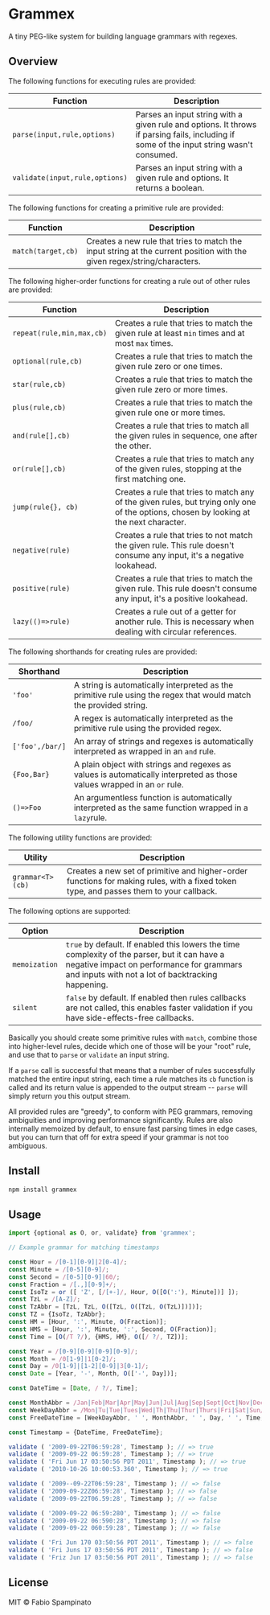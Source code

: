 # Grammex

A tiny PEG-like system for building language grammars with regexes.

## Overview

The following functions for executing rules are provided:

| Function                       | Description                                                                                                                              |
| ------------------------------ | ---------------------------------------------------------------------------------------------------------------------------------------- |
| `parse(input,rule,options)`    | Parses an input string with a given rule and options. It throws if parsing fails, including if some of the input string wasn't consumed. |
| `validate(input,rule,options)` | Parses an input string with a given rule and options. It returns a boolean.                                                              |

The following functions for creating a primitive rule are provided:

| Function           | Description                                                                                                             |
| ------------------ | ----------------------------------------------------------------------------------------------------------------------- |
| `match(target,cb)` | Creates a new rule that tries to match the input string at the current position with the given regex/string/characters. |

The following higher-order functions for creating a rule out of other rules are provided:

| Function                  | Description                                                                                                                             |
| ------------------------- | --------------------------------------------------------------------------------------------------------------------------------------- |
| `repeat(rule,min,max,cb)` | Creates a rule that tries to match the given rule at least `min` times and at most `max` times.                                         |
| `optional(rule,cb)`       | Creates a rule that tries to match the given rule zero or one times.                                                                    |
| `star(rule,cb)`           | Creates a rule that tries to match the given rule zero or more times.                                                                   |
| `plus(rule,cb)`           | Creates a rule that tries to match the given rule one or more times.                                                                    |
| `and(rule[],cb)`          | Creates a rule that tries to match all the given rules in sequence, one after the other.                                                |
| `or(rule[],cb)`           | Creates a rule that tries to match any of the given rules, stopping at the first matching one.                                          |
| `jump(rule{}, cb)`        | Creates a rule that tries to match any of the given rules, but trying only one of the options, chosen by looking at the next character. |
| `negative(rule)`          | Creates a rule that tries to not match the given rule. This rule doesn't consume any input, it's a negative lookahead.                  |
| `positive(rule)`          | Creates a rule that tries to match the given rule. This rule doesn't consume any input, it's a positive lookahead.                      |
| `lazy(()=>rule)`          | Creates a rule out of a getter for another rule. This is necessary when dealing with circular references.                               |

The following shorthands for creating rules are provided:

| Shorthand       | Description                                                                                                             |
| --------------- | ----------------------------------------------------------------------------------------------------------------------- |
| `'foo'`         | A string is automatically interpreted as the primitive rule using the regex that would match the provided string.       |
| `/foo/`         | A regex is automatically interpreted as the primitive rule using the provided regex.                                    |
| `['foo',/bar/]` | An array of strings and regexes is automatically interpreted as wrapped in an `and` rule.                               |
| `{Foo,Bar}`     | A plain object with strings and regexes as values is automatically interpreted as those values wrapped in an `or` rule. |
| `()=>Foo`       | An argumentless function is automatically interpreted as the same function wrapped in a `lazy`rule.                     |

The following utility functions are provided:

| Utility          | Description                                                                                                                            |
| ---------------- | -------------------------------------------------------------------------------------------------------------------------------------- |
| `grammar<T>(cb)` | Creates a new set of primitive and higher-order functions for making rules, with a fixed token type, and passes them to your callback. |

The following options are supported:

| Option        | Description                                                                                                                                                                                     |
| ------------- | ----------------------------------------------------------------------------------------------------------------------------------------------------------------------------------------------- |
| `memoization` | `true` by default. If enabled this lowers the time complexity of the parser, but it can have a negative impact on performance for grammars and inputs with not a lot of backtracking happening. |
| `silent`      | `false` by default. If enabled then rules callbacks are not called, this enables faster validation if you have side-effects-free callbacks.                                                     |

Basically you should create some primitive rules with `match`, combine those into higher-level rules, decide which one of those will be your "root" rule, and use that to `parse` or `validate` an input string.

If a `parse` call is successful that means that a number of rules successfully matched the entire input string, each time a rule matches its `cb` function is called and its return value is appended to the output stream -- `parse` will simply return you this output stream.

All provided rules are "greedy", to conform with PEG grammars, removing ambiguities and improving performance significantly. Rules are also internally memoized by default, to ensure fast parsing times in edge cases, but you can turn that off for extra speed if your grammar is not too ambiguous.

## Install

```sh
npm install grammex
```

## Usage

```ts
import {optional as O, or, validate} from 'grammex';

// Example grammar for matching timestamps

const Hour = /[0-1][0-9]|2[0-4]/;
const Minute = /[0-5][0-9]/;
const Second = /[0-5][0-9]|60/;
const Fraction = /[.,][0-9]+/;
const IsoTz = or ([ 'Z', [/[+-]/, Hour, O([O(':'), Minute])] ]);
const TzL = /[A-Z]/;
const TzAbbr = [TzL, TzL, O([TzL, O([TzL, O(TzL)])])];
const TZ = {IsoTz, TzAbbr};
const HM = [Hour, ':', Minute, O(Fraction)];
const HMS = [Hour, ':', Minute, ':', Second, O(Fraction)];
const Time = [O(/T ?/), {HMS, HM}, O([/ ?/, TZ])];

const Year = /[0-9][0-9][0-9][0-9]/;
const Month = /0[1-9]|1[0-2]/;
const Day = /0[1-9]|[1-2][0-9]|3[0-1]/;
const Date = [Year, '-', Month, O(['-', Day])];

const DateTime = [Date, / ?/, Time];

const MonthAbbr = /Jan|Feb|Mar|Apr|May|Jun|Jul|Aug|Sep|Sept|Oct|Nov|Dec/;
const WeekDayAbbr = /Mon|Tu|Tue|Tues|Wed|Th|Thu|Thur|Thurs|Fri|Sat|Sun/;
const FreeDateTime = [WeekDayAbbr, ' ', MonthAbbr, ' ', Day, ' ', Time, ' ', Year];

const Timestamp = {DateTime, FreeDateTime};

validate ( '2009-09-22T06:59:28', Timestamp ); // => true
validate ( '2009-09-22 06:59:28', Timestamp ); // => true
validate ( 'Fri Jun 17 03:50:56 PDT 2011', Timestamp ); // => true
validate ( '2010-10-26 10:00:53.360', Timestamp ); // => true

validate ( '2009--09-22T06:59:28', Timestamp ); // => false
validate ( '2009-09-22Z06:59:28', Timestamp ); // => false
validate ( '2009-09-22T06.59:28', Timestamp ); // => false

validate ( '2009-09-22 06:59:280', Timestamp ); // => false
validate ( '2009-09-22 06:590:28', Timestamp ); // => false
validate ( '2009-09-22 060:59:28', Timestamp ); // => false

validate ( 'Fri Jun 170 03:50:56 PDT 2011', Timestamp ); // => false
validate ( 'Fri Juns 17 03:50:56 PDT 2011', Timestamp ); // => false
validate ( 'Friz Jun 17 03:50:56 PDT 2011', Timestamp ); // => false
```

## License

MIT © Fabio Spampinato
